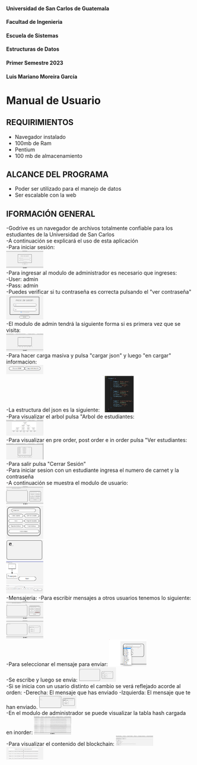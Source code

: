#### Universidad de San Carlos de Guatemala
#### Facultad de Ingenieria
#### Escuela de Sistemas
#### Estructuras de Datos 
#### Primer Semestre 2023
#### Luis Mariano Moreira García
# Manual de Usuario

## REQUIRIMIENTOS
- Navegador instalado
- 100mb de Ram
- Pentium 
- 100 mb de almacenamiento

## ALCANCE DEL PROGRAMA
- Poder ser utilizado para el manejo de datos
- Ser escalable con la web

## IFORMACIÓN GENERAL
-Godrive es un navegador de archivos totalmente confiable para los estudiantes de la Universidad de San Carlos<br>
-A continuación se explicará el uso de esta aplicación<br>
-Para iniciar sesión:<br>
<img src="1.png" alt="drawing" style="width:100px;"/><br>
-Para ingresar al modulo de administrador es necesario que ingreses:<br>
-User: admin<br>
-Pass: admin<br>
-Puedes verificar si tu contraseña es correcta pulsando el "ver contraseña"<br>
<img src="Img/2.png" alt="drawing" style="width:100px;"/><br>
-El modulo de admin tendrá la siguiente forma si es primera vez que se visita:<br>
<img src="Img/3.png" alt="drawing" style="width:100px;"/><br>
-Para hacer carga masiva y pulsa "cargar json" y luego "en cargar" informacion:<br>
<img src="Img/4.png" alt="drawing" style="width:100px;"/><br>
-La estructura del json es la siguiente:
<img src="Img/7.png" alt="drawing" style="width:100px;"/><br>
-Para visualizar el arbol pulsa "Arbol de estudiantes: <br>
<img src="Img/5.png" alt="drawing" style="width:100px;"/><br>
-Para visualizar en pre order, post order e in order pulsa "Ver estudiantes: <br>
<img src="Img/6.png" alt="drawing" style="width:100px;"/><br>
-Para salir pulsa "Cerrar Sesión" <br>
-Para iniciar sesion con un estudiante ingresa el numero de carnet y la contraseña <br>
-A continuación se muestra el modulo de usuario: <br>
<img src="./Img/8.png" alt="drawing" style="width:100px;"/><br>
<img src="./Img/9.png" alt="drawing" style="width:100px;"/><br>
<img src="./Img/10.png" alt="drawing" style="width:100px;"/><br>
<img src="./Img/11.png" alt="drawing" style="width:100px;"/><br>
<img src="./Img/12.png" alt="drawing" style="width:100px;"/><br>
-Mensajeria:
-Para escribir mensajes a otros usuarios tenemos lo siguiente:
<img src="./Img/13.png" alt="drawing" style="width:100px;"/><br>
<img src="./Img/14.png" alt="drawing" style="width:100px;"/><br>
-Para seleccionar el mensaje para enviar:
<img src="./Img/15.png" alt="drawing" style="width:100px;"/><br>
-Se escribe y luego se envia:
<img src="./Img/16.png" alt="drawing" style="width:100px;"/><br>
-Si se inicia con un usario distinto el cambio se verá reflejado acorde al orden:
-Derecha: El mensaje que has enviado
-Izquierda: El mensaje que te han enviado.
<img src="./Img/17.png" alt="drawing" style="width:100px;"/><br>
-En el modulo de administrador se puede visualizar la tabla hash cargada en inorder:
<img src="./Img/18.png" alt="drawing" style="width:100px;"/><br>
-Para visualizar el contenido del blockchain:
<img src="./Img/19.png" alt="drawing" style="width:100px;"/><br>
<img src="./Img/20.png" alt="drawing" style="width:100px;"/><br>

